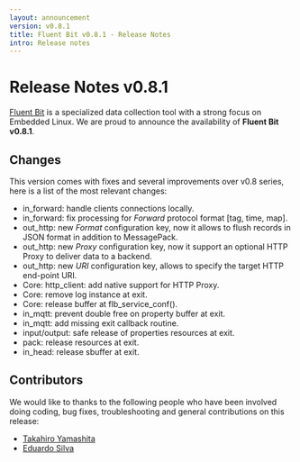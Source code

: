 ```yaml
---
layout: announcement
version: v0.8.1
title: Fluent Bit v0.8.1 - Release Notes
intro: Release notes
---
```


# Release Notes v0.8.1

[Fluent Bit](http://fluentbit.io) is a specialized data collection tool with a strong focus on
Embedded Linux. We are proud to announce the availability of __Fluent Bit v0.8.1__.

## Changes

This version comes with fixes and several improvements over v0.8 series, here is a list of the most relevant changes:

- in_forward: handle clients connections locally.
- in_forward: fix processing for _Forward_ protocol format [tag, time, map].
- out_http: new _Format_ configuration key, now it allows to flush records in JSON format in addition to MessagePack.
- out_http: new _Proxy_ configuration key, now it support an optional HTTP Proxy to deliver data to a backend.
- out_http: new _URI_ configuration key, allows to specify the target HTTP end-point URI.
- Core: http_client: add native support for HTTP Proxy.
- Core: remove log instance at exit.
- Core: release buffer at flb_service_conf().
- in_mqtt: prevent double free on property buffer at exit.
- in_mqtt: add missing exit callback routine.
- input/output: safe release of properties resources at exit.
- pack: release resources at exit.
- in_head: release sbuffer at exit.

## Contributors

We would like to thanks to the following people who have been involved doing coding, bug fixes, troubleshooting and general contributions on this release:

- [Takahiro Yamashita](https://github.com/nokute78)
- [Eduardo Silva](http://github.com/edsiper)
